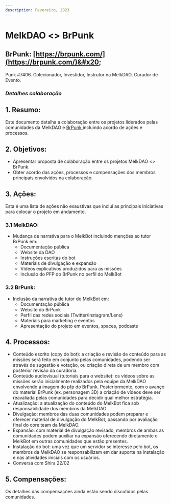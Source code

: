 ```yaml
---
description: Fevereiro, 2023
---
```


# MelkDAO <> BrPunk

## BrPunk: [https://brpunk.com/](https://brpunk.com/)&#x20;

Punk #7406. Colecionador, Investidor, Instrutor na MelkDAO, Curador de Evento.

### _Detalhes colaboração_

## 1. Resumo:

Este documento detalha a colaboração entre os projetos liderados pelas comunidades da MelkDAO e [BrPunk ](https://bit.ly/3EzBTCs)incluindo acordo de ações e processos.&#x20;

## 2. Objetivos:

* Apresentar proposta de colaboração entre os projetos MelkDAO <> BrPunk.
* Obter acordo das ações, processos e compensações dos membros principais envolvidos na colaboração.

## 3. Ações:

Esta é uma lista de ações não exaustivas que inclui as principais iniciativas para colocar o projeto em andamento.

### 3.1 MelkDAO:

* Mudança de narrativa para o MelkBot incluindo menções ao tutor BrPunk em:&#x20;
  * Documentação pública
  * Website da DAO
  * Instruções escritas do bot
  * Materiais de divulgação e expansão
  * Vídeos explicativos produzidos para as missões
  * Inclusão do PFP do BrPunk no perfil do MelkBot&#x20;

### 3.2 BrPunk:

* Inclusão da narrativa de tutor do MelkBot em:
  * Documentação pública
  * Website do BrPunk
  * Perfil das redes sociais (Twitter/Instagram/Lens)
  * Materiais para marketing e eventos
  * Apresentação do projeto em eventos, spaces, podcasts

## 4. Processos:

* Conteúdo escrito (copy do bot): a criação e revisão de conteúdo para as missões será feito em conjunto pelas comunidades, podendo ser através de sugestão e votação, ou criação direta de um membro com posterior revisão da curadoria.
* Conteúdo audiovisual (tutoriais para o website): os vídeos sobre as missões serão inicialmente realizados pela equipe da MelkDAO envolvendo a imagem do pfp do BrPunk. Posteriormente, com o avanço do material BrPunk (ex. personagem 3D) a criação de vídeos deve ser reavaliada pelas comunidades para decidir qual melhor estratégia.&#x20;
* Atualização: a atualização do conteúdo do MelkBot fica sob responsabilidade dos membros da MelkDAO.
* Divulgação:  membros das duas comunidades podem preparar e oferecer material de divulgação do MelkBot, passando por avaliação final do core team da MelkDAO.
* Expansão: com material de divulgação revisado, membros de ambas as comunidades podem auxiliar na expansão oferecendo diretamente o MelkBot em outras comunidades que estão presentes.
* Instalação do bot: uma vez que um servidor se interesse pelo bot, os membros da MelkDAO se responsabilizam em dar suporte na instalação e nas atividades iniciais com os usuários.&#x20;
* Conversa com Shira 22/02

## 5. Compensações:

Os detalhes das compensações ainda estão sendo discutidos pelas comunidades.
